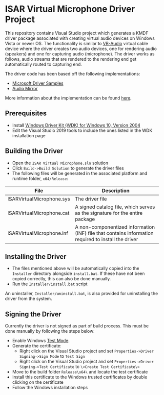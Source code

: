 # ISAR Virtual Microphone Driver Project

This repository contains Visual Studio project which generates a KMDF driver package associated with creating virtual audio devices on Windows Vista or newer OS. The functionality is similar to  [VB-Audio](https://vb-audio.com/) virtual cable device where the driver creates two audio devices, one for rendering audio (speakers) and one for capturing audio (microphone). The driver works as follows, audio streams that are rendered to the rendering end get automatically routed to capturing end.

The driver code has been based off the following implementations:
- [Microsoft Driver Samples](https://github.com/microsoft/Windows-driver-samples/tree/master/audio/simpleaudiosample)
- [Audio Mirror](https://github.com/JannesP/AudioMirror)

More information about the implementation can be found [here](https://holo.atlassian.net/wiki/spaces/HLSD/pages/1953103873/ISAR+Virtual+Microphone+Device+Drivers+on+Windows). 

## Prerequisites
- Install [Windows Driver Kit (WDK) for Windows 10, Version 2004](https://docs.microsoft.com/en-us/windows-hardware/drivers/other-wdk-downloads)
- Edit the Visual Studio 2019 tools to include the ones listed in the WDK installation page

## Building the Driver

- Open the `ISAR Virtual Microphone.sln` solution
- Click `Build->Build Solution` to generate the driver files
- The following files will be generated in the associated platform and runtime folder, `x64/Release`:

| File | Description |
| --- | --- |
| ISARVirtualMicrophone.sys | The driver file |
| ISARVirtualMicrophone.cat | A signed catalog file, which serves as the signature for the entire package |
| ISARVirtualMicrophone.inf | A non-componentized information (INF) file that contains information required to install the driver |


## Installing the Driver

- The files mentioned above will be automatically copied into the `Installer` directory alongside `install.bat`. If these have not been copied correctly, this can also be done manually.
- Run the `Installer/install.bat` script

An uninstaller, `Installer/uninstall.bat`, is also provided for uninstalling the driver from the system.

## Signing the Driver

Currently the driver is not signed as part of build process. This must be done manually by following the steps below:

- Enable Windows [Test Mode](https://docs.microsoft.com/en-us/windows-hardware/drivers/develop/preparing-a-computer-for-manual-driver-deployment).
- Generate the certificate:
    - Right click on the Visual Studio project and set `Properties->Driver Signing->Sign Mode` to `Test Sign`
    - Right click on the Visual Studio project and set `Properties->Driver Signing->Test Certificate` to `\<Create Test Certificate\>`
- Move to the build folder `Release\x64\` and locate the test certificate
- Install this certificate to the Windows trusted certificates by double clicking on the certificate
- Follow the Windows installation steps
